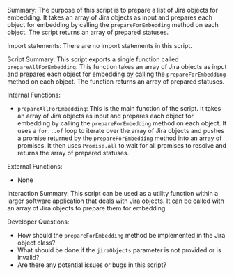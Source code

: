 Summary:
The purpose of this script is to prepare a list of Jira objects for embedding. It takes an array of Jira objects as input and prepares each object for embedding by calling the `prepareForEmbedding` method on each object. The script returns an array of prepared statuses.

Import statements:
There are no import statements in this script.

Script Summary:
This script exports a single function called `prepareAllForEmbedding`. This function takes an array of Jira objects as input and prepares each object for embedding by calling the `prepareForEmbedding` method on each object. The function returns an array of prepared statuses.

Internal Functions:
- `prepareAllForEmbedding`: This is the main function of the script. It takes an array of Jira objects as input and prepares each object for embedding by calling the `prepareForEmbedding` method on each object. It uses a `for...of` loop to iterate over the array of Jira objects and pushes a promise returned by the `prepareForEmbedding` method into an array of promises. It then uses `Promise.all` to wait for all promises to resolve and returns the array of prepared statuses.

External Functions:
- None

Interaction Summary:
This script can be used as a utility function within a larger software application that deals with Jira objects. It can be called with an array of Jira objects to prepare them for embedding.

Developer Questions:
- How should the `prepareForEmbedding` method be implemented in the Jira object class?
- What should be done if the `jiraObjects` parameter is not provided or is invalid?
- Are there any potential issues or bugs in this script?